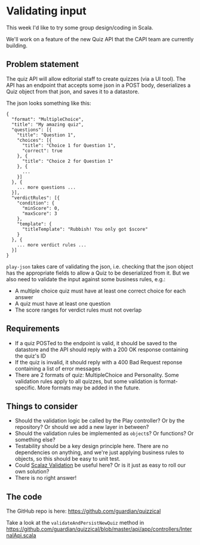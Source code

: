# Validating input

This week I'd like to try some group design/coding in Scala.

We'll work on a feature of the new Quiz API that the CAPI team are currently building.

## Problem statement

The quiz API will allow editorial staff to create quizzes (via a UI tool). The API has an endpoint that accepts some json in a POST body, deserializes a Quiz object from that json, and saves it to a datastore.

The json looks something like this:

```
{
  "format": "MultipleChoice",
  "title": "My amazing quiz",
  "questions": [{
    "title": "Question 1",
    "choices": [{
      "title": "Choice 1 for Question 1",
      "correct": true
    }, {
      "title": "Choice 2 for Question 1"
    }, {
      ...
    }]
  }, {
    ... more questions ...
  }],
  "verdictRules": [{
    "condition": {
      "minScore": 0,
      "maxScore": 3
    },
    "template": {
      "titleTemplate": "Rubbish! You only got $score"
    }
  }, {
    ... more verdict rules ...
  }]
}
```

`play-json` takes care of validating the json, i.e. checking that the json object has the appropriate fields to allow a Quiz to be deserialized from it. But we also need to validate the input against some business rules, e.g.:

* A multiple choice quiz must have at least one correct choice for each answer
* A quiz must have at least one question
* The score ranges for verdict rules must not overlap

## Requirements

* If a quiz POSTed to the endpoint is valid, it should be saved to the datastore and the API should reply with a 200 OK response containing the quiz's ID
* If the quiz is invalid, it should reply with a 400 Bad Request reponse containing a list of error messages
* There are 2 formats of quiz: MultipleChoice and Personality. Some validation rules apply to all quizzes, but some validation is format-specific. More formats may be added in the future.

## Things to consider

* Should the validation logic be called by the Play controller? Or by the repository? Or should we add a new layer in between?
* Should the validation rules be implemented as `object`s? Or functions? Or something else?
* Testability should be a key design principle here. There are no dependencies on anything, and we're just applying business rules to objects, so this should be easy to unit test.
* Could [Scalaz Validation](http://eed3si9n.com/learning-scalaz/Validation.html) be useful here? Or is it just as easy to roll our own solution?
* There is no right answer!

## The code

The GitHub repo is here: https://github.com/guardian/quizzical

Take a look at the `validateAndPersistNewQuiz` method in https://github.com/guardian/quizzical/blob/master/api/app/controllers/InternalApi.scala
